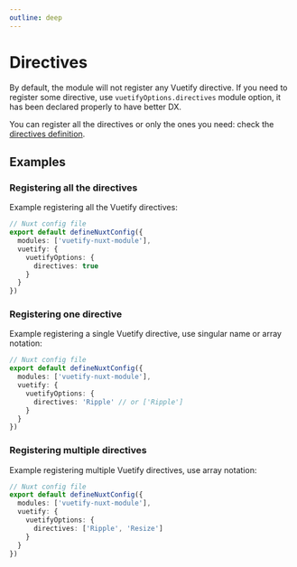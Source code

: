 ```yaml
---
outline: deep
---
```


# Directives

By default, the module will not register any Vuetify directive. If you need to register some directive, use `vuetifyOptions.directives` module option, it has been declared properly to have better DX.

You can register all the directives or only the ones you need: check the [directives definition](https://github.com/userquin/vuetify-nuxt-module/blob/main/src/types.ts#L91-L92).

## Examples

### Registering all the directives

Example registering all the Vuetify directives:

```ts
// Nuxt config file
export default defineNuxtConfig({
  modules: ['vuetify-nuxt-module'],
  vuetify: {
    vuetifyOptions: {
      directives: true
    }
  }
})
```

### Registering one directive

Example registering a single Vuetify directive, use singular name or array notation:
```ts
// Nuxt config file
export default defineNuxtConfig({
  modules: ['vuetify-nuxt-module'],
  vuetify: {
    vuetifyOptions: {
      directives: 'Ripple' // or ['Ripple']
    }
  }
})
```

### Registering multiple directives

Example registering multiple Vuetify directives, use array notation:
```ts
// Nuxt config file
export default defineNuxtConfig({
  modules: ['vuetify-nuxt-module'],
  vuetify: {
    vuetifyOptions: {
      directives: ['Ripple', 'Resize']
    }
  }
})
```
